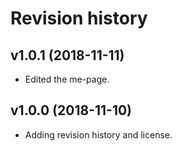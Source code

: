 Revision history
====================


v1.0.1 (2018-11-11)
----------------------

* Edited the me-page.


v1.0.0 (2018-11-10)
----------------------

* Adding revision history and license.
